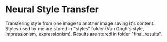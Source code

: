 # Neural Style Transfer

Transfering style from one image to another image saving it's content.
Styles used by me are stored in "styles" folder (Van Gogh's style, impressionism, expressionism).
Results are stored in folder "final_results".
